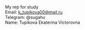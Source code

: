 My rep for study  
Email: k_tupikova00@mail.ru  
Telegram: @sugahu  
Name: Tupikova Ekaterina Victorovna  
